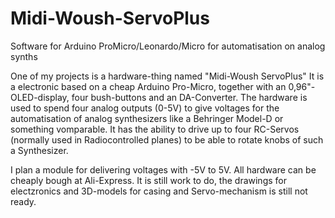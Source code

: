 # Midi-Woush-ServoPlus
Software for Arduino ProMicro/Leonardo/Micro for automatisation on analog synths

One of my projects is a hardware-thing named "Midi-Woush ServoPlus"
It is a electronic based on a cheap Arduino Pro-Micro, together with an 0,96"-OLED-display, four bush-buttons and an DA-Converter.
The hardware is used to spend four analog outputs (0-5V) to give voltages for the automatisation of analog synthesizers like a Behringer Model-D or something vomparable.
It has the ability to drive up to four RC-Servos (normally used in Radiocontrolled planes) to be able to rotate knobs of such a Synthesizer.

I plan a module for delivering voltages with -5V to 5V.
All hardware can be cheaply bough at Ali-Express.
It is still work to do, the drawings for electzronics and 3D-models for casing and Servo-mechanism is still not ready.
